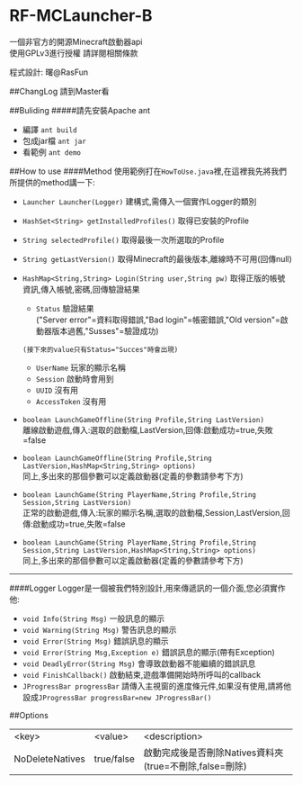 RF-MCLauncher-B
===============

一個非官方的開源Minecraft啟動器api  
使用GPLv3進行授權 請詳閱相關條款  
  
程式設計: 曙@RasFun

##ChangLog
請到Master看

##Buliding
#####請先安裝Apache ant
* 編譯 `ant build`
* 包成jar檔 `ant jar`
* 看範例 `ant demo`

##How to use
####Method
使用範例打在`HowToUse.java`裡,在這裡我先將我們所提供的method講一下:  
* `Launcher Launcher(Logger)` 建構式,需傳入一個實作Logger的類別  
* `HashSet<String> getInstalledProfiles()` 取得已安裝的Profile  
* `String selectedProfile()` 取得最後一次所選取的Profile  
* `String getLastVersion()` 取得Minecraft的最後版本,離線時不可用(回傳null)  
* `HashMap<String,String> Login(String user,String pw)` 取得正版的帳號資訊,傳入帳號,密碼,回傳驗證結果  
    * `Status` 驗證結果  
      ("Server error"=資料取得錯誤,"Bad login"=帳密錯誤,"Old version"=啟動器版本過舊,"Susses"=驗證成功)

    `(接下來的value只有Status="Succes"時會出現)`
    * `UserName` 玩家的顯示名稱
    * `Session` 啟動時會用到
    * `UUID` 沒有用
    * `AccessToken` 沒有用
  
* `boolean LaunchGameOffline(String Profile,String LastVersion)`  
離線啟動遊戲,傳入:選取的啟動檔,LastVersion,回傳:啟動成功=true,失敗=false  
* `boolean LaunchGameOffline(String Profile,String LastVersion,HashMap<String,String> options)`  
同上,多出來的那個參數可以定義啟動器(定義的參數請參考下方)  
* `boolean LaunchGame(String PlayerName,String Profile,String Session,String LastVersion)`  
正常的啟動遊戲,傳入:玩家的顯示名稱,選取的啟動檔,Session,LastVersion,回傳:啟動成功=true,失敗=false  
* `boolean LaunchGame(String PlayerName,String Profile,String Session,String LastVersion,HashMap<String,String> options)`  
同上,多出來的那個參數可以定義啟動器(定義的參數請參考下方)  
  
*******
####Logger
Logger是一個被我們特別設計,用來傳遞訊的一個介面,您必須實作他:  
* `void Info(String Msg)` 一般訊息的顯示  
* `void Warning(String Msg)` 警告訊息的顯示  
* `void Error(String Msg)` 錯誤訊息的顯示  
* `void Error(String Msg,Exception e)` 錯誤訊息的顯示(帶有Exception)  
* `void DeadlyError(String Msg)` 會導致啟動器不能繼續的錯誤訊息  
* `void FinishCallback()` 啟動結束,遊戲準備開始時所呼叫的callback  
* `JProgressBar progressBar` 請傳入主視窗的進度條元件,如果沒有使用,請將他設成`JProgressBar progressBar=new JProgressBar()` 
 
##Options
<table>
  <tbody>
    <tr>
      <td>&lt;key></td>
      <td>&lt;value></td>
      <td>&lt;description></td>
    </tr>
    <tr>
      <td>NoDeleteNatives</td>
      <td>true/false</td>
      <td>啟動完成後是否刪除Natives資料夾(true=不刪除,false=刪除)</td>
    </tr>
  </tbody>
</table>